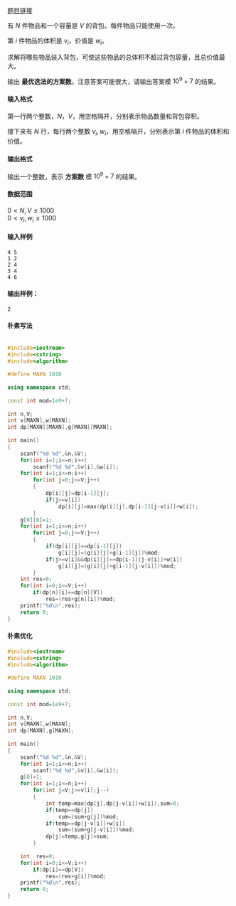 [题目链接](https://www.acwing.com/problem/content/11/)

有 $N$ 件物品和一个容量是 $V$ 的背包。每件物品只能使用一次。

第 $i$ 件物品的体积是 $v_i$，价值是 $w_i$。

求解将哪些物品装入背包，可使这些物品的总体积不超过背包容量，且总价值最大。

输出 **最优选法的方案数**。注意答案可能很大，请输出答案模 $10^9 + 7$ 的结果。

#### 输入格式

第一行两个整数，$N，V$，用空格隔开，分别表示物品数量和背包容积。

接下来有 $N$ 行，每行两个整数 $v_i, w_i$，用空格隔开，分别表示第 $i$ 件物品的体积和价值。

#### 输出格式

输出一个整数，表示 **方案数** 模 $10^9 + 7$ 的结果。

#### 数据范围

$0 \lt N, V \le 1000$  
$0\lt v_i, w_i \le 1000$

#### 输入样例

    4 5
    1 2
    2 4
    3 4
    4 6
    

#### 输出样例：

    2

#### 朴素写法

```cpp
 
#include<iostream>
#include<cstring>
#include<algorithm>
 
#define MAXN 1010
 
using namespace std;
 
const int mod=1e9+7;
 
int n,V;
int v[MAXN],w[MAXN];
int dp[MAXN][MAXN],g[MAXN][MAXN];
 
int main()
{
    scanf("%d %d",&n,&V);
    for(int i=1;i<=n;i++)
        scanf("%d %d",&v[i],&w[i]);
    for(int i=1;i<=n;i++)
        for(int j=0;j<=V;j++)
        {
            dp[i][j]=dp[i-1][j];
            if(j>=v[i])
                dp[i][j]=max(dp[i][j],dp[i-1][j-v[i]]+w[i]);
        }
    g[0][0]=1;
    for(int i=1;i<=n;i++)
        for(int j=0;j<=V;j++)
        {
            if(dp[i][j]==dp[i-1][j])
                g[i][j]=(g[i][j]+g[i-1][j])%mod;
            if(j>=v[i]&&dp[i][j]==dp[i-1][j-v[i]]+w[i])
                g[i][j]=(g[i][j]+g[i-1][j-v[i]])%mod;
        }
    int res=0;
    for(int i=0;i<=V;i++)
        if(dp[n][i]==dp[n][V])
            res=(res+g[n][i])%mod;
    printf("%d\n",res);
    return 0;
}

```


#### 朴素优化

```cpp
#include<iostream>
#include<cstring>
#include<algorithm>
 
#define MAXN 1010
 
using namespace std;
 
const int mod=1e9+7;
 
int n,V;
int v[MAXN],w[MAXN];
int dp[MAXN],g[MAXN];
 
int main()
{
    scanf("%d %d",&n,&V);
    for(int i=1;i<=n;i++)
        scanf("%d %d",&v[i],&w[i]);
    g[0]=1;
    for(int i=1;i<=n;i++)
        for(int j=V;j>=v[i];j--)
        {
            int temp=max(dp[j],dp[j-v[i]]+w[i]),sum=0;
            if(temp==dp[j])
                sum=(sum+g[j])%mod;
            if(temp==dp[j-v[i]]+w[i])
                sum=(sum+g[j-v[i]])%mod;
            dp[j]=temp,g[j]=sum;
        }
    
    int  res=0;
    for(int i=0;i<=V;i++)
        if(dp[i]==dp[V])
            res=(res+g[i])%mod;
    printf("%d\n",res);
    return 0;
}

```